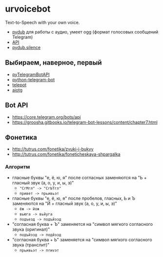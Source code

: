 # urvoicebot
Text-to-Speech with your own voice.

- [pydub](https://github.com/jiaaro/pydub) для работы с аудио, умеет ogg (формат голосовых сообщений Telegram)
- [API](https://github.com/jiaaro/pydub/blob/master/API.markdown)
- [pydub.silence](https://github.com/jiaaro/pydub/blob/master/pydub/silence.py)

## Выбираем, наверное, первый
- [pyTelegramBotAPI](https://github.com/eternnoir/pyTelegramBotAPI)
- [python-telegram-bot](https://github.com/python-telegram-bot/python-telegram-bot)
- [telepot](https://github.com/nickoala/telepot)
- [aiotg](https://github.com/szastupov/aiotg)

## Bot API
- https://core.telegram.org/bots/api
- https://groosha.gitbooks.io/telegram-bot-lessons/content/chapter7.html

## Фонетика
- http://tutrus.com/fonetika/zvuki-i-bukvy
- http://tutrus.com/fonetika/foneticheskaya-shpargalka

### Алгоритм
- гласные буквы "е, ё, ю, я" после согласных заменяются на "Ь + гласный звук (а, о, у, и, ы, э)"
  - `"СгМгл" -> "СгЬТгл"`
  - `привет -> прьивьэт`
- гласные буквы "е, ё, ю, я" после пробелов, гласных, Ь и Ъ заменяются на "Й + гласный звук (а, о, у, и, ы, э)"
  - `ёж -> йож`
  - `вьюга -> вьйуга`
  - `подъезд -> подъйэзд`
- "согласная буква + Ъ"  заменяется на "символ мягкого согласного звука (оригинал)"
  - `подъйэзд -> подйэзд`
- "согласная буква + Ь"  заменяется на "символ мягкого согласного звука (транслит)"
  - `прьивьэт -> пrиvэт`
